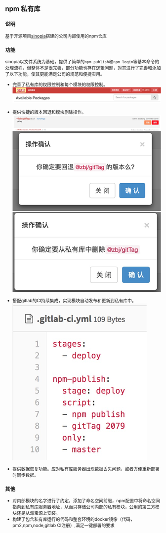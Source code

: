 ## npm 私有库

### 说明

基于开源项目[sinopia](https://github.com/rlidwka/sinopia)搭建的公司内部使用的npm仓库

### 功能

sinopia以文件系统为基础，提供了简单的`npm publish`和`npm login`等基本命令的处理流程，但整体不是很完善，部分功能也存在逻辑问题，对其进行了完善和添加了以下功能，使其更能满足公司的规范和便捷实用。

* 完善了私有库的权限控制和每个模块的权限控制。 
 ![1.png](./img/1.png)

* 提供快捷的版本回退和模块删除操作。  
![2.png](./img/2.png)
![3.png](./img/3.png) ![4.png](./img/4.png)
 
* 搭配gitlab的CI持续集成，实现模块自动发布和更新到私有库中。 
![5.png](./img/5.png)

* 提供数据恢复功能。应对私有库服务器出现数据丢失问题，或者方便重新部署时同步数据。

### 其他

* 对内部模块的名字进行了约定，添加了命名空间前缀，npm配置中将命名空间指向到私有库服务器地址，从而只存储公司内部的私有模块，公用的第三方模块还是从淘宝源上安装。
* 构建了包含私有库运行的代码和整套环境的docker镜像（代码，pm2,npm,node,gitlab CI注册）,满足一键部署的要求
